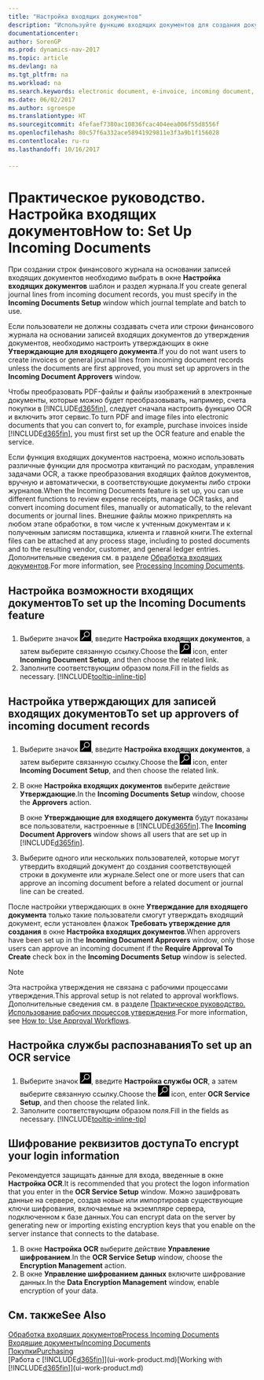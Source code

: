 ```yaml
---
title: "Настройка входящих документов"
description: "Используйте функцию входящих документов для создания документов, управления задачами OCR, импорта счетов преобразования файлов изображений."
documentationcenter: 
author: SorenGP
ms.prod: dynamics-nav-2017
ms.topic: article
ms.devlang: na
ms.tgt_pltfrm: na
ms.workload: na
ms.search.keywords: electronic document, e-invoice, incoming document, OCR, ecommerce, document exchange, import invoice
ms.date: 06/02/2017
ms.author: sgroespe
ms.translationtype: HT
ms.sourcegitcommit: 4fefaef7380ac10836fcac404eea006f55d8556f
ms.openlocfilehash: 80c57f6a332ace58941929811e3f3a9b1f156028
ms.contentlocale: ru-ru
ms.lasthandoff: 10/16/2017

---
```

# <a name="how-to-set-up-incoming-documents"></a><span data-ttu-id="f0845-103">Практическое руководство. Настройка входящих документов</span><span class="sxs-lookup"><span data-stu-id="f0845-103">How to: Set Up Incoming Documents</span></span>
<span data-ttu-id="f0845-104">При создании строк финансового журнала на основании записей входящих документов необходимо выбрать в окне **Настройка входящих документов** шаблон и раздел журнала.</span><span class="sxs-lookup"><span data-stu-id="f0845-104">If you create general journal lines from incoming document records, you must specify in the **Incoming Documents Setup** window which journal template and batch to use.</span></span>

<span data-ttu-id="f0845-105">Если пользователи не должны создавать счета или строки финансового журнала на основании записей входящих документов до утверждения документов, необходимо настроить утверждающих в окне **Утверждающие для входящего документа**.</span><span class="sxs-lookup"><span data-stu-id="f0845-105">If you do not want users to create invoices or general journal lines from incoming document records unless the documents are first approved, you must set up approvers in the **Incoming Document Approvers** window.</span></span>

<span data-ttu-id="f0845-106">Чтобы преобразовать PDF-файлы и файлы изображений в электронные документы, которые можно будет преобразовывать, например, счета покупки в [!INCLUDE[d365fin](includes/d365fin_md.md)], следует сначала настроить функцию OCR и включить этот сервис.</span><span class="sxs-lookup"><span data-stu-id="f0845-106">To turn PDF and image files into electronic documents that you can convert to, for example, purchase invoices inside [!INCLUDE[d365fin](includes/d365fin_md.md)], you must first set up the OCR feature and enable the service.</span></span>

<span data-ttu-id="f0845-107">Если функция входящих документов настроена, можно использовать различные функции для просмотра квитанций по расходам, управления задачами OCR, а также преобразования входящих файлов документов, вручную и автоматически, в соответствующие документы либо строки журналов.</span><span class="sxs-lookup"><span data-stu-id="f0845-107">When the Incoming Documents feature is set up, you can use different functions to review expense receipts, manage OCR tasks, and convert incoming document files, manually or automatically, to the relevant documents or journal lines.</span></span> <span data-ttu-id="f0845-108">Внешние файлы можно прикреплять на любом этапе обработки, в том числе к учтенным документам и к полученным записям поставщика, клиента и главной книги.</span><span class="sxs-lookup"><span data-stu-id="f0845-108">The external files can be attached at any process stage, including to posted documents and to the resulting vendor, customer, and general ledger entries.</span></span> <span data-ttu-id="f0845-109">Дополнительные сведения см. в разделе [Обработка входящих документов](across-process-income-documents.md).</span><span class="sxs-lookup"><span data-stu-id="f0845-109">For more information, see [Processing Incoming Documents](across-process-income-documents.md).</span></span>

## <a name="to-set-up-the-incoming-documents-feature"></a><span data-ttu-id="f0845-110">Настройка возможности входящих документов</span><span class="sxs-lookup"><span data-stu-id="f0845-110">To set up the Incoming Documents feature</span></span>
1. <span data-ttu-id="f0845-111">Выберите значок ![Поиск страницы или отчета](media/ui-search/search_small.png "Значок поиска страницы или отчета"), введите **Настройка входящих документов**, а затем выберите связанную ссылку.</span><span class="sxs-lookup"><span data-stu-id="f0845-111">Choose the ![Search for Page or Report](media/ui-search/search_small.png "Search for Page or Report icon") icon, enter **Incoming Document Setup**, and then choose the related link.</span></span>
2. <span data-ttu-id="f0845-112">Заполните соответствующим образом поля.</span><span class="sxs-lookup"><span data-stu-id="f0845-112">Fill in the fields as necessary.</span></span> [!INCLUDE[tooltip-inline-tip](includes/tooltip-inline-tip_md.md)]

## <a name="to-set-up-approvers-of-incoming-document-records"></a><span data-ttu-id="f0845-113">Настройка утверждающих для записей входящих документов</span><span class="sxs-lookup"><span data-stu-id="f0845-113">To set up approvers of incoming document records</span></span>
1. <span data-ttu-id="f0845-114">Выберите значок ![Поиск страницы или отчета](media/ui-search/search_small.png "Значок поиска страницы или отчета"), введите **Настройка входящих документов**, а затем выберите связанную ссылку.</span><span class="sxs-lookup"><span data-stu-id="f0845-114">Choose the ![Search for Page or Report](media/ui-search/search_small.png "Search for Page or Report icon") icon, enter **Incoming Document Setup**, and then choose the related link.</span></span>  
2. <span data-ttu-id="f0845-115">В окне **Настройка входящих документов** выберите действие **Утверждающие**.</span><span class="sxs-lookup"><span data-stu-id="f0845-115">In the **Incoming Documents Setup** window, choose the **Approvers** action.</span></span>

    <span data-ttu-id="f0845-116">В окне **Утверждающие для входящего документа** будут показаны все пользователи, настроенные в [!INCLUDE[d365fin](includes/d365fin_md.md)].</span><span class="sxs-lookup"><span data-stu-id="f0845-116">The **Incoming Document Approvers** window shows all users that are set up in [!INCLUDE[d365fin](includes/d365fin_md.md)].</span></span>  
3. <span data-ttu-id="f0845-117">Выберите одного или нескольких пользователей, которые могут утвердить входящий документ до создания соответствующей строки в документе или журнале.</span><span class="sxs-lookup"><span data-stu-id="f0845-117">Select one or more users that can approve an incoming document before a related document or journal line can be created.</span></span>

<span data-ttu-id="f0845-118">После настройки утверждающих в окне **Утверждание для входящего документа** только такие пользователи смогут утверждать входящий документ, если установлен флажок **Требовать утверждение для создания** в окне **Настройка входящих документов**.</span><span class="sxs-lookup"><span data-stu-id="f0845-118">When approvers have been set up in the **Incoming Document Approvers** window, only those users can approve an incoming document if the **Require Approval To Create** check box in the **Incoming Documents Setup** window is selected.</span></span>

> [!NOTE]  
>   <span data-ttu-id="f0845-119">Эта настройка утверждения не связана с рабочими процессами утверждения.</span><span class="sxs-lookup"><span data-stu-id="f0845-119">This approval setup is not related to approval workflows.</span></span> <span data-ttu-id="f0845-120">Дополнительные сведения см. в разделе [Практическое руководство. Использование рабочих процессов утверждения](across-how-use-approval-workflows.md).</span><span class="sxs-lookup"><span data-stu-id="f0845-120">For more information, see [How to: Use Approval Workflows](across-how-use-approval-workflows.md).</span></span>

## <a name="to-set-up-an-ocr-service"></a><span data-ttu-id="f0845-121">Настройка службы распознавания</span><span class="sxs-lookup"><span data-stu-id="f0845-121">To set up an OCR service</span></span>
1. <span data-ttu-id="f0845-122">Выберите значок ![Поиск страницы или отчета](media/ui-search/search_small.png "Значок поиска страницы или отчета"), введите **Настройка службы OCR**, а затем выберите связанную ссылку.</span><span class="sxs-lookup"><span data-stu-id="f0845-122">Choose the ![Search for Page or Report](media/ui-search/search_small.png "Search for Page or Report icon") icon, enter **OCR Service Setup**, and then choose the related link.</span></span>
2. <span data-ttu-id="f0845-123">Заполните соответствующим образом поля.</span><span class="sxs-lookup"><span data-stu-id="f0845-123">Fill in the fields as necessary.</span></span> [!INCLUDE[tooltip-inline-tip](includes/tooltip-inline-tip_md.md)]

## <a name="to-encrypt-your-login-information"></a><span data-ttu-id="f0845-124">Шифрование реквизитов доступа</span><span class="sxs-lookup"><span data-stu-id="f0845-124">To encrypt your login information</span></span>
<span data-ttu-id="f0845-125">Рекомендуется защищать данные для входа, введенные в окне **Настройка OCR**.</span><span class="sxs-lookup"><span data-stu-id="f0845-125">It is recommended that you protect the logon information that you enter in the **OCR Service Setup** window.</span></span> <span data-ttu-id="f0845-126">Можно зашифровать данные на сервере, создав новые или импортировав существующие ключи шифрования, включаемые на экземпляре сервера, подключенном к базе данных.</span><span class="sxs-lookup"><span data-stu-id="f0845-126">You can encrypt data on the server by generating new or importing existing encryption keys that you enable on the server instance that connects to the database.</span></span>

1. <span data-ttu-id="f0845-127">В окне **Настройка OCR** выберите действие **Управление шифрованием**.</span><span class="sxs-lookup"><span data-stu-id="f0845-127">In the **OCR Service Setup** window, choose the **Encryption Management** action.</span></span>
2. <span data-ttu-id="f0845-128">В окне **Управление шифрованием данных** включите шифрование данных.</span><span class="sxs-lookup"><span data-stu-id="f0845-128">In the **Data Encryption Management** window, enable encryption of your data.</span></span>

## <a name="see-also"></a><span data-ttu-id="f0845-129">См. также</span><span class="sxs-lookup"><span data-stu-id="f0845-129">See Also</span></span>
[<span data-ttu-id="f0845-130">Обработка входящих документов</span><span class="sxs-lookup"><span data-stu-id="f0845-130">Process Incoming Documents</span></span>](across-process-income-documents.md)  
[<span data-ttu-id="f0845-131">Входящие документы</span><span class="sxs-lookup"><span data-stu-id="f0845-131">Incoming Documents</span></span>](across-income-documents.md)  
[<span data-ttu-id="f0845-132">Покупки</span><span class="sxs-lookup"><span data-stu-id="f0845-132">Purchasing</span></span>](purchasing-manage-purchasing.md)  
<span data-ttu-id="f0845-133">[Работа с [!INCLUDE[d365fin](includes/d365fin_md.md)]](ui-work-product.md)</span><span class="sxs-lookup"><span data-stu-id="f0845-133">[Working with [!INCLUDE[d365fin](includes/d365fin_md.md)]](ui-work-product.md)</span></span>

